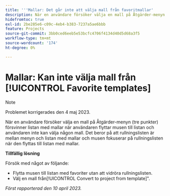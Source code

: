 ```yaml
---
title: '''Mallar: Det går inte att välja mall från favoritmallar'
description: När en användare försöker välja en mall på Åtgärder-menyn (tre punkter) försvinner listan med mallar när användaren flyttar musen till listan och användaren inte kan välja någon mall. Det beror på att rullningslisten är mellan menyn och listan med mallar och musen fokuserar på rullningslisten när den flyttas till listan med mallar.
hidefromtoc: true
exl-id: 2be285e6-c09c-4eb4-b383-7237a5ae6bbb
feature: Projects
source-git-commit: 3bb0ced6eeb5e53bcfc4706f4134d40d5d68a3f5
workflow-type: tm+mt
source-wordcount: '174'
ht-degree: 0%

---
```


# Mallar: Kan inte välja mall från [!UICONTROL Favorite templates]

>[!NOTE]
>
>Problemet korrigerades den 4 maj 2023.

När en användare försöker välja en mall på Åtgärder-menyn (tre punkter) försvinner listan med mallar när användaren flyttar musen till listan och användaren inte kan välja någon mall. Det beror på att rullningslisten är mellan menyn och listan med mallar och musen fokuserar på rullningslisten när den flyttas till listan med mallar.

**Tillfällig lösning**

Försök med något av följande:

* Flytta musen till listan med favoriter utan att vidröra rullningslisten.
* Välj en mall från[!UICONTROL Convert to project from template]&quot;.

_Först rapporterad den 10 april 2023._
